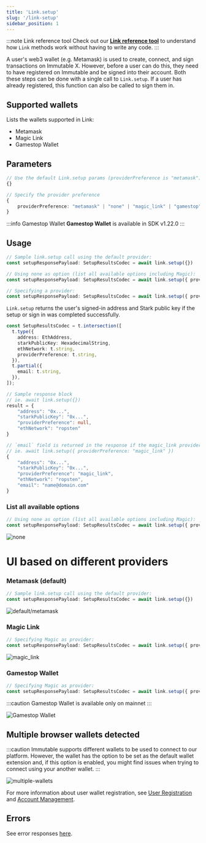```yaml
---
title: 'Link.setup'
slug: '/link-setup'
sidebar_position: 1
---
```


:::note Link reference tool
Check out our **[Link reference tool](https://tools.immutable.com/link-reference/)** to understand how `Link` methods work without having to write any code.
:::

A user's web3 wallet (e.g. Metamask) is used to create, connect, and sign transactions on Immutable X. However, before a user can do this, they need to have registered on Immutable and be signed into their account. Both these steps can be done with a single call to `Link.setup`. If a user has already registered, this function can also be called to sign them in.

## Supported wallets

Lists the wallets supported in Link:
- Metamask
- Magic Link
- Gamestop Wallet

## Parameters

```typescript
// Use the default Link.setup params (providerPreference is "metamask")
{}

// Specify the provider preference
{ 
    providerPreference: "metamask" | "none" | "magic_link" | "gamestop"
}
```

:::info Gamestop Wallet
**Gamestop Wallet** is available in SDK v1.22.0
:::

## Usage

```typescript
// Sample link.setup call using the default provider:
const setupResponsePayload: SetupResultsCodec = await link.setup({})

// Using none as option (list all available options including Magic):
const setupResponsePayload: SetupResultsCodec = await link.setup({ providerPreference: "none" })

// Specifying a provider:
const setupResponsePayload: SetupResultsCodec = await link.setup({ providerPreference: "magic_link" })
```

`Link.setup` returns the user's signed-in address and Stark public key if the setup or sign in was completed successfully.

```typescript
const SetupResultsCodec = t.intersection([
  t.type({
    address: EthAddress,
    starkPublicKey: HexadecimalString,
    ethNetwork: t.string,
    providerPreference: t.string,
  }),
  t.partial({
    email: t.string,
  }),
]);

// Sample response block
// ie. await link.setup({})
result = {
    "address": "0x...",
    "starkPublicKey": "0x...",
    "providerPreference": null,
    "ethNetwork": "ropsten"
}

// `email` field is returned in the response if the magic_link provider is requested
// ie. await link.setup({ providerPreference: "magic_link" })
{
    "address": "0x...",
    "starkPublicKey": "0x...",
    "providerPreference": "magic_link",
    "ethNetwork": "ropsten",
    "email": "name@domain.com"
}
```

### List all available options
```typescript
// Using none as option (list all available options including Magic):
const setupResponsePayload: SetupResultsCodec = await link.setup({ providerPreference: "none" })
```
![none](../../../static/img/link-setup/none.png 'none')

# UI based on different providers

### Metamask (default)
```typescript
// Sample link.setup call using the default provider:
const setupResponsePayload: SetupResultsCodec = await link.setup({})
```
![default/metamask](../../../static/img/link-setup/default-metamask.png 'default/metamask')

### Magic Link
```typescript
// Specifying Magic as provider:
const setupResponsePayload: SetupResultsCodec = await link.setup({ providerPreference: "magic_link" })
```
![magic_link](../../../static/img/link-setup/magic_link.png 'magic_link')


### Gamestop Wallet
```typescript
// Specifying Magic as provider:
const setupResponsePayload: SetupResultsCodec = await link.setup({ providerPreference: "gamestop" })
```

:::caution
Gamestop Wallet is available only on mainnet
:::

![Gamestop Wallet](../../../static/img/link-setup/gamestop.png 'Gamestop Wallet')

## Multiple browser wallets detected

:::caution
Immutable supports different wallets to be used to connect to our platform. However, the wallet has the option to be set as the default wallet extension and, if this option is enabled, you might find issues when trying to connect using your another wallet.
:::

![multiple-wallets](../../../static/img/link-setup/multiple-wallets.png 'multiple-wallets')

For more information about user wallet registration, see [User Registration](../user-registration.md) and [Account Management](../integrate-your-application/account-management.md).

## Errors

See error responses [here](./link-errors.md#general-errors).